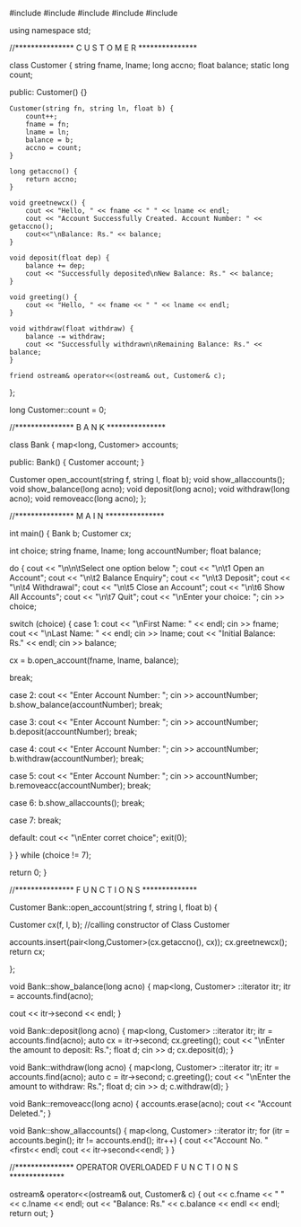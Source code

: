 #include <iostream>
#include <fstream>
#include <cstdlib>
#include <vector>
#include <map>

using namespace std;

//***************  C U S T O M E R  ***************

class Customer {
    string fname, lname;
    long accno;
    float balance;
    static long count;

public:
    Customer() {}

    Customer(string fn, string ln, float b) {
        count++;
        fname = fn;
        lname = ln;
        balance = b;
        accno = count;
    }

    long getaccno() {
        return accno;
    }

    void greetnewcx() {
        cout << "Hello, " << fname << " " << lname << endl;
        cout << "Account Successfully Created. Account Number: " << getaccno();
        cout<<"\nBalance: Rs." << balance;
    }

    void deposit(float dep) {
        balance += dep;
        cout << "Successfully deposited\nNew Balance: Rs." << balance;
    }

    void greeting() {
        cout << "Hello, " << fname << " " << lname << endl;
    }

    void withdraw(float withdraw) {
        balance -= withdraw;
        cout << "Successfully withdrawn\nRemaining Balance: Rs." << balance;
    }

    friend ostream& operator<<(ostream& out, Customer& c);
};

long Customer::count = 0;

//***************  B A N K  ***************

class Bank {
    map<long, Customer> accounts;

public:
   Bank() {
      Customer account;
   }
   
   Customer open_account(string f, string l, float b);
   void show_allaccounts();
   void show_balance(long acno);
   void deposit(long acno);
   void withdraw(long acno);
   void removeacc(long acno);
};

//***************  M A I N  ***************

int main() {
    Bank b;
    Customer cx;

  int choice;
    string fname, lname;
    long accountNumber;
    float balance;

  do {
        cout << "\n\n\tSelect one option below ";
        cout << "\n\t1 Open an Account";
        cout << "\n\t2 Balance Enquiry";
        cout << "\n\t3 Deposit";
        cout << "\n\t4 Withdrawal";
        cout << "\n\t5 Close an Account";
        cout << "\n\t6 Show All Accounts";
        cout << "\n\t7 Quit";
        cout << "\nEnter your choice: ";
        cin >> choice;

switch (choice) {
      case 1:
            cout << "\nFirst Name: " << endl;
            cin >> fname;
            cout << "\nLast Name: " << endl;
            cin >> lname;
            cout << "Initial Balance: Rs." << endl;
            cin >> balance;

  cx = b.open_account(fname, lname, balance);
            
break;

case 2:
            cout << "Enter Account Number: ";
            cin >> accountNumber;
            b.show_balance(accountNumber);
            break;

 case 3:
            cout << "Enter Account Number: ";
            cin >> accountNumber;
            b.deposit(accountNumber);
            break;

 case 4:
            cout << "Enter Account Number: ";
            cin >> accountNumber;
            b.withdraw(accountNumber);
            break;

  case 5:
            cout << "Enter Account Number: ";
            cin >> accountNumber;
            b.removeacc(accountNumber);
            break;

  case 6:
            b.show_allaccounts();
            break;

  case 7:
            break;

  default:
            cout << "\nEnter corret choice";
            exit(0);
         
   }
    } while (choice != 7);


    
  return 0;
}

//***************  F U N C T I O N S  **************

Customer Bank::open_account(string f, string l, float b) {

Customer cx(f, l, b);   //calling constructor of Class Customer
    
    
accounts.insert(pair<long,Customer>(cx.getaccno(), cx));
    cx.greetnewcx();
    return cx;

};

void Bank::show_balance(long acno) {
    map<long, Customer> ::iterator itr;
    itr = accounts.find(acno);

  cout << itr->second << endl;
}

void Bank::deposit(long acno) {
    map<long, Customer> ::iterator itr;
    itr = accounts.find(acno);
    auto cx = itr->second;
    cx.greeting();
    cout << "\nEnter the amount to deposit: Rs.";
    float d;
    cin >> d;
    cx.deposit(d);
}

void Bank::withdraw(long acno) {
    map<long, Customer> ::iterator itr;
    itr = accounts.find(acno);
    auto c = itr->second;
    c.greeting();
    cout << "\nEnter the amount to withdraw: Rs.";
    float d;
    cin >> d;
    c.withdraw(d);
}

void Bank::removeacc(long acno) {
    accounts.erase(acno);
    cout << "Account Deleted.";
}

void Bank::show_allaccounts() {
    map<long, Customer> ::iterator itr;
    for (itr = accounts.begin(); itr != accounts.end(); itr++) {
        cout <<"Account No. " <<itr->first<< endl;
        cout << itr->second<<endl;
    }
}

//***************  OPERATOR OVERLOADED F U N C T I O N S  **************

ostream& operator<<(ostream& out, Customer& c) {
    out << c.fname << " " << c.lname << endl;
    out << "Balance: Rs." << c.balance << endl << endl;
    return out;
}

